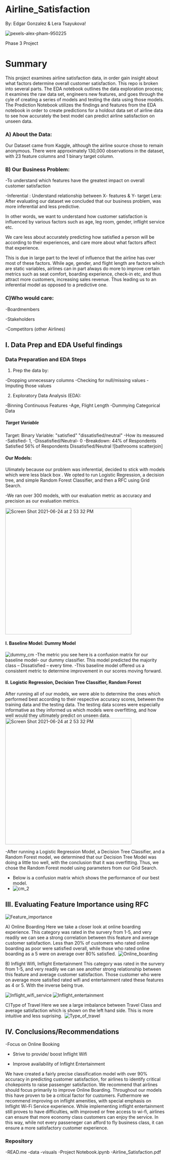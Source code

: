 # Airline_Satisfaction
By: Edgar Gonzalez & Lera Tsayukova!

![pexels-alex-pham-950225](https://user-images.githubusercontent.com/75099138/123377428-13269280-d55a-11eb-8637-427595f244da.jpg)


Phase 3 Project

# Summary
This project examines airline satisfaction data, in order gain insight about what factors determine overall customer satisfaction. 
This repo is broken into several parts. The EDA notebook outlines the data exploration process; it examines the raw data set, engineers new features, and goes through the cyle of creating a series of models and testing the data using those models.  The Prediction Notebook utilizes the findings and features from the EDA notebook in order to create predictions for a holdout data set of airline data to see how accurately the best model can predict airline satisfaction on unseen data.

### A) About the Data:

Our Dataset came from Kaggle, although the airline source chose to remain anonymous. There were approximately 130,000 observations in the dataset, with 23 feature columns and 1 binary target column.

### B) Our Business Problem:

-To understand which features have the greatest impact on overall customer satisfaction

-Inferential : Understand relationship between X- features & Y- target
Lera: After evaluating our dataset we concluded that our business problem, was more inferential and less predictive. 

In other words, we want to understand how customer satisfaction is influenced by various factors such as age, leg room, gender, inflight service etc. 

We care less about accurately predicting how satisfied a person will be according to their experiences, and care more about what factors affect that experience.

This is due in large part to the level of influence that the airline has over most of these factors. While age, gender, and flight length are factors which are static variables, airlines can in part always do more to improve certain metrics such as seat comfort, boarding experience, check-in etc, and thus attract more customers, increasing sales revenue. Thus leading us to an inferential model as opposed to a predictive one.​

### C)Who would care: 

-Boardmembers

-Stakeholders

-Competitors (other Airlines)



## I. Data Prep and EDA Useful findings 

### Data Preparation and EDA Steps

1) Prep the data by: 

  -Dropping unnecessary columns
  -Checking for null/missing values
  -Imputing those values 

2) Exploratory Data Analysis (EDA): 
  
  -Binning Continuous Features
  -Age, Flight Length
  -Dummying Categorical Data
  
 

##### Target Variable
Target: Binary Variable: "satisfied" "dissatisfied/neutral"
-How its measured
  -Satisfied- 1, 
  -Dissatisfied/Neutral- 0
-Breakdown:
44%  of Respondents Satisfied 
56%  of Respondents Dissatisfied/Neutral
![bathrooms scatterjoin]


#### Our Models: 
Ulimately because our problem was inferential, decided to stick with models which were less black box . We opted to run Logistic Regression, a decision tree, and simple Random Forest Classifier, and then a RFC using Grid Search. 

-We ran over 300 models, with our evaluation metric as accuracy and precision as our evaluation metrics.   

<img width="397" alt="Screen Shot 2021-06-24 at 2 53 32 PM" src="https://user-images.githubusercontent.com/75099138/123440315-a387c600-d5a0-11eb-9aac-30dd394b5df8.png">


#### I. Baseline Model: Dummy Model 
![dummy_cm](https://user-images.githubusercontent.com/75099138/123441609-0cbc0900-d5a2-11eb-8420-17b1935e3096.png)
-The metric you see here is a confusion matrix for our baseline model- our dummy classifier. This model predicted the majority class – Dissatisfied – every time.
-This baseline model offered us a consistent metric to determine improvement in our scores moving forward.

#### II. Logistic Regression, Decision Tree Classifier, Random Forest

After running all of our models, we were able to determine the ones which performed best according to their respective accuracy scores, between the training data and the testing data. The testing data scores were especially informative as they informed us which models were overfitting, and how well would they ultimately predict on unseen data.
<img width="397" alt="Screen Shot 2021-06-24 at 2 53 32 PM" src="https://user-images.githubusercontent.com/75099138/123442184-9cfa4e00-d5a2-11eb-8b30-356009533e28.png">

-After running a Logistic Regression Model, a Decision Tree Classifier, and a Random Forest model, we determined that our Decision Tree Model was doing a little too well, with the conclusion that it was overfitting. Thus, we chose the Random Forest model using parameters from our Grid Search. 

- Below is a confusion matrix which shows the performance of our best model. 
- ![cm_2](https://user-images.githubusercontent.com/75099138/123444296-be5c3980-d5a4-11eb-87cb-cd3920e8b4d3.png)


## III. Evaluating Feature Importance using RFC
![Feature_importance](https://user-images.githubusercontent.com/75099138/123444330-c7e5a180-d5a4-11eb-9f00-cbc47f2e6385.png)



A) Online Boarding
Here we take a closer look at online boarding experience. This category was rated in the survery from 1-5, and very readily we can see a strong correlation between this feature and average customer satisfaction. Less than 20% of customers who rated online boarding as poor were satisfied overall, while those who rated online boarding as a 5 were on average over 80% satisfied. 
![Online_boarding](https://user-images.githubusercontent.com/75099138/123444360-cddb8280-d5a4-11eb-941f-796ca9420577.png)

B) Inflight Wifi, Inflight Entertainment
This category was rated in the survery from 1-5, and very readily we can see another strong relationship between this feature and average customer satisfaction. Those customer who were on average more satisfied rated wifi and entertainment rated these features as 4 or 5. With the inverse being true.

![Inflight_wifi_service](https://user-images.githubusercontent.com/75099138/123444376-d469fa00-d5a4-11eb-8887-1c13c94178cb.png)
![Inflight_entertainment](https://user-images.githubusercontent.com/75099138/123444392-d8961780-d5a4-11eb-877b-63090d084a6d.png)


C)Type of Travel
Here we see a large imbalance between Travel Class and average satisfaction which is shown on the left hand side. This is more intuitive and less suprising. 
![Type_of_travel](https://user-images.githubusercontent.com/75099138/123444414-dd5acb80-d5a4-11eb-89a6-719d36ddf78c.png)



## IV. Conclusions/Recommendations
-Focus on Online Booking 

- Strive to provide/ boost Inflight Wifi

- Improve availability of Inflight Entertainment

We have created a fairly precise classification model with over 90% accuracy in predicting customer satisfaction, for airlines to identify critical chokepoints to raise passenger satisfaction. We recommend that airlines should focus primarily to improve Online Boarding. Throughout our models this have proven to be a critical factor for customers. Futhermore we recommend improving on inflight amenities, with special emphasis on  Inflight Wi-Fi Service experience. While implementing  inflight entertainment still proves to have difficulties, with improved or free access to wi-fi, airlines can ensure that more economy class customers can enjoy the service. In this way, while not every passeneger can afford to fly business class, it can ensure a more satisfactory customer experience. 




 
### Repository 
-READ.me
-data
-visuals
-Project Notebook.ipynb
-Airline_Satisfaction.pdf
